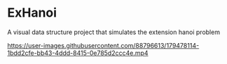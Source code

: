 # ExHanoi
A visual data structure project that simulates the extension hanoi problem


https://user-images.githubusercontent.com/88796613/179478114-1bdd2cfe-bb43-4ddd-8415-0e785d2ccc4e.mp4

